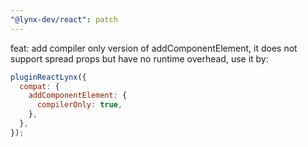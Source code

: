 ```yaml
---
"@lynx-dev/react": patch
---
```


feat: add compiler only version of addComponentElement, it does not support spread props but have no runtime overhead, use it by:

```js
pluginReactLynx({
  compat: {
    addComponentElement: {
      compilerOnly: true,
    },
  },
});
```
